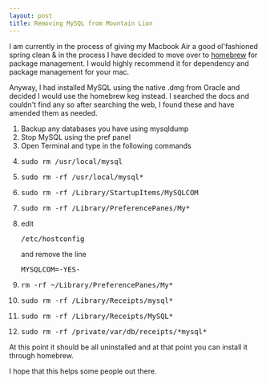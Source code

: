 ```yaml
---
layout: post
title: Removing MySQL from Mountain Lion
---
```


I am currently in the process of giving my Macbook Air a good ol'fashioned spring clean & in the process I have decided to move over to [homebrew](http://mxcl.github.com/homebrew/) for package management. I would highly recommend it for dependency and package management for your mac.

Anyway, I had installed MySQL using the native .dmg from Oracle and decided I would use the homebrew keg instead. I searched the docs and couldn't find any so after searching the web, I found these and have amended them as needed.

<ol>
<li>Backup any databases you have using mysqldump</li>
<li>Stop MySQL using the pref panel </li>
<li>Open Terminal and type in the following commands</li>
<li><pre>sudo rm /usr/local/mysql</pre></li>
<li><pre>sudo rm -rf /usr/local/mysql*</pre></li>
<li><pre>sudo rm -rf /Library/StartupItems/MySQLCOM</pre></li>
<li><pre>sudo rm -rf /Library/PreferencePanes/My*</pre></li>
<li>edit <pre>/etc/hostconfig</pre> and remove the line <pre>MYSQLCOM=-YES-</pre></li>
<li><pre>rm -rf ~/Library/PreferencePanes/My*</pre></li>
<li><pre>sudo rm -rf /Library/Receipts/mysql*</pre></li>
<li><pre>sudo rm -rf /Library/Receipts/MySQL*</pre></li>
<li><pre>sudo rm -rf /private/var/db/receipts/*mysql*</pre></ol>
</ol>

At this point it should be all uninstalled and at that point you can install it through homebrew.

I hope that this helps some people out there.